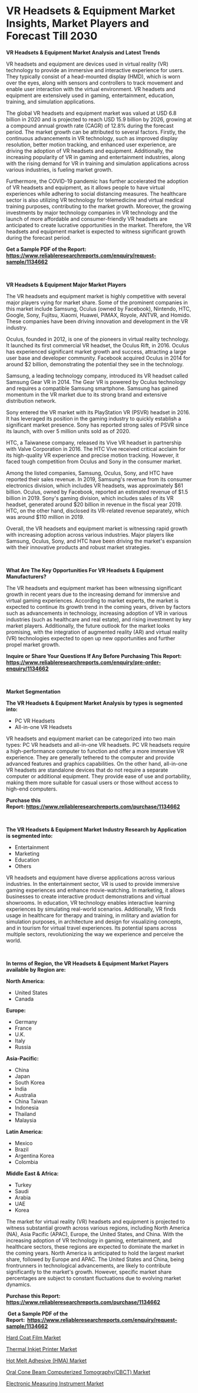 <p><h1>VR Headsets & Equipment Market Insights, Market Players and Forecast Till 2030</h1></p><p><strong>VR Headsets & Equipment Market Analysis and Latest Trends</strong></p>
<p><p>VR headsets and equipment are devices used in virtual reality (VR) technology to provide an immersive and interactive experience for users. They typically consist of a head-mounted display (HMD), which is worn over the eyes, along with sensors and controllers to track movement and enable user interaction with the virtual environment. VR headsets and equipment are extensively used in gaming, entertainment, education, training, and simulation applications.</p><p>The global VR headsets and equipment market was valued at USD 6.8 billion in 2020 and is projected to reach USD 15.9 billion by 2026, growing at a compound annual growth rate (CAGR) of 12.8% during the forecast period. The market growth can be attributed to several factors. Firstly, the continuous advancements in VR technology, such as improved display resolution, better motion tracking, and enhanced user experience, are driving the adoption of VR headsets and equipment. Additionally, the increasing popularity of VR in gaming and entertainment industries, along with the rising demand for VR in training and simulation applications across various industries, is fueling market growth.</p><p>Furthermore, the COVID-19 pandemic has further accelerated the adoption of VR headsets and equipment, as it allows people to have virtual experiences while adhering to social distancing measures. The healthcare sector is also utilizing VR technology for telemedicine and virtual medical training purposes, contributing to the market growth. Moreover, the growing investments by major technology companies in VR technology and the launch of more affordable and consumer-friendly VR headsets are anticipated to create lucrative opportunities in the market. Therefore, the VR headsets and equipment market is expected to witness significant growth during the forecast period.</p></p>
<p><strong>Get a Sample PDF of the Report:&nbsp; <a href="https://www.reliableresearchreports.com/enquiry/request-sample/1134662">https://www.reliableresearchreports.com/enquiry/request-sample/1134662</a></strong></p>
<p>&nbsp;</p>
<p><strong>VR Headsets & Equipment Major Market Players</strong></p>
<p><p>The VR headsets and equipment market is highly competitive with several major players vying for market share. Some of the prominent companies in this market include Samsung, Oculus (owned by Facebook), Nintendo, HTC, Google, Sony, Fujitsu, Xiaomi, Huawei, PiMAX, Royole, ANTVR, and Homido. These companies have been driving innovation and development in the VR industry.</p><p>Oculus, founded in 2012, is one of the pioneers in virtual reality technology. It launched its first commercial VR headset, the Oculus Rift, in 2016. Oculus has experienced significant market growth and success, attracting a large user base and developer community. Facebook acquired Oculus in 2014 for around $2 billion, demonstrating the potential they see in the technology.</p><p>Samsung, a leading technology company, introduced its VR headset called Samsung Gear VR in 2014. The Gear VR is powered by Oculus technology and requires a compatible Samsung smartphone. Samsung has gained momentum in the VR market due to its strong brand and extensive distribution network.</p><p>Sony entered the VR market with its PlayStation VR (PSVR) headset in 2016. It has leveraged its position in the gaming industry to quickly establish a significant market presence. Sony has reported strong sales of PSVR since its launch, with over 5 million units sold as of 2020.</p><p>HTC, a Taiwanese company, released its Vive VR headset in partnership with Valve Corporation in 2016. The HTC Vive received critical acclaim for its high-quality VR experience and precise motion tracking. However, it faced tough competition from Oculus and Sony in the consumer market.</p><p>Among the listed companies, Samsung, Oculus, Sony, and HTC have reported their sales revenue. In 2019, Samsung's revenue from its consumer electronics division, which includes VR headsets, was approximately $61 billion. Oculus, owned by Facebook, reported an estimated revenue of $1.5 billion in 2019. Sony's gaming division, which includes sales of its VR headset, generated around $20 billion in revenue in the fiscal year 2019. HTC, on the other hand, disclosed its VR-related revenue separately, which was around $110 million in 2019.</p><p>Overall, the VR headsets and equipment market is witnessing rapid growth with increasing adoption across various industries. Major players like Samsung, Oculus, Sony, and HTC have been driving the market's expansion with their innovative products and robust market strategies.</p></p>
<p>&nbsp;</p>
<p><strong>What Are The Key Opportunities For VR Headsets & Equipment Manufacturers?</strong></p>
<p><p>The VR headsets and equipment market has been witnessing significant growth in recent years due to the increasing demand for immersive and virtual gaming experiences. According to market experts, the market is expected to continue its growth trend in the coming years, driven by factors such as advancements in technology, increasing adoption of VR in various industries (such as healthcare and real estate), and rising investment by key market players. Additionally, the future outlook for the market looks promising, with the integration of augmented reality (AR) and virtual reality (VR) technologies expected to open up new opportunities and further propel market growth.</p></p>
<p><strong>Inquire or Share Your Questions If Any Before Purchasing This Report: <a href="https://www.reliableresearchreports.com/enquiry/pre-order-enquiry/1134662">https://www.reliableresearchreports.com/enquiry/pre-order-enquiry/1134662</a></strong></p>
<p>&nbsp;</p>
<p><strong>Market Segmentation</strong></p>
<p><strong>The VR Headsets & Equipment Market Analysis by types is segmented into:</strong></p>
<p><ul><li>PC VR Headsets</li><li>All-in-one VR Headsets</li></ul></p>
<p><p>VR headsets and equipment market can be categorized into two main types: PC VR headsets and all-in-one VR headsets. PC VR headsets require a high-performance computer to function and offer a more immersive VR experience. They are generally tethered to the computer and provide advanced features and graphics capabilities. On the other hand, all-in-one VR headsets are standalone devices that do not require a separate computer or additional equipment. They provide ease of use and portability, making them more suitable for casual users or those without access to high-end computers.</p></p>
<p><strong>Purchase this Report:&nbsp;<a href="https://www.reliableresearchreports.com/purchase/1134662">https://www.reliableresearchreports.com/purchase/1134662</a></strong></p>
<p>&nbsp;</p>
<p><strong>The VR Headsets & Equipment Market Industry Research by Application is segmented into:</strong></p>
<p><ul><li>Entertainment</li><li>Marketing</li><li>Education</li><li>Others</li></ul></p>
<p><p>VR headsets and equipment have diverse applications across various industries. In the entertainment sector, VR is used to provide immersive gaming experiences and enhance movie-watching. In marketing, it allows businesses to create interactive product demonstrations and virtual showrooms. In education, VR technology enables interactive learning experiences by simulating real-world scenarios. Additionally, VR finds usage in healthcare for therapy and training, in military and aviation for simulation purposes, in architecture and design for visualizing concepts, and in tourism for virtual travel experiences. Its potential spans across multiple sectors, revolutionizing the way we experience and perceive the world.</p></p>
<p>&nbsp;</p>
<p><strong>In terms of Region, the VR Headsets & Equipment Market Players available by Region are:</strong></p>
<p>
    <p> <strong> North America: </strong>
        <ul>
            <li>United States</li>
            <li>Canada</li>
        </ul>
        </p> 
    <p> <strong> Europe: </strong>
        <ul>
            <li>Germany</li>
            <li>France</li>
            <li>U.K.</li>
            <li>Italy</li>
            <li>Russia</li>
        </ul>
        </p> 
    <p> <strong> Asia-Pacific: </strong>
        <ul>
            <li>China</li>
            <li>Japan</li>
            <li>South Korea</li>
            <li>India</li>
            <li>Australia</li>
            <li>China Taiwan</li>
            <li>Indonesia</li>
            <li>Thailand</li>
            <li>Malaysia</li>
        </ul>
        </p> 
    <p> <strong> Latin America: </strong>
        <ul>
            <li>Mexico</li>
            <li>Brazil</li>
            <li>Argentina Korea</li>
            <li>Colombia</li>
        </ul>
        </p> 
    <p> <strong> Middle East & Africa: </strong>
        <ul>
            <li>Turkey</li>
            <li>Saudi</li>
            <li>Arabia</li>
            <li>UAE</li>
            <li>Korea</li>
        </ul>
    </p>
    </p>
<p><p>The market for virtual reality (VR) headsets and equipment is projected to witness substantial growth across various regions, including North America (NA), Asia Pacific (APAC), Europe, the United States, and China. With the increasing adoption of VR technology in gaming, entertainment, and healthcare sectors, these regions are expected to dominate the market in the coming years. North America is anticipated to hold the largest market share, followed by Europe and APAC. The United States and China, being frontrunners in technological advancements, are likely to contribute significantly to the market's growth. However, specific market share percentages are subject to constant fluctuations due to evolving market dynamics.</p></p>
<p><strong>Purchase this Report: <a href="https://www.reliableresearchreports.com/purchase/1134662">https://www.reliableresearchreports.com/purchase/1134662</a></strong></p>
<p>&nbsp;<strong>Get a Sample PDF of the Report:&nbsp;&nbsp;<a href="https://www.reliableresearchreports.com/enquiry/request-sample/1134662">https://www.reliableresearchreports.com/enquiry/request-sample/1134662</a></strong></p>
<p><strong></strong></p>
<p><p><a href="https://medium.com/@keygreen5469/hard-coat-film-market-report-reveals-the-latest-trends-and-growth-opportunities-of-this-market-40515b433172">Hard Coat Film Market</a></p><p><a href="https://www.linkedin.com/pulse/thermal-inkjet-printer-market-size-2023-2030-global/">Thermal Inkjet Printer Market</a></p><p><a href="https://medium.com/@pillingbary7584/hot-melt-adhesive-hma-market-size-market-outlook-and-market-forecast-2023-to-2030-ca951361b8de">Hot Melt Adhesive (HMA) Market</a></p><p><a href="https://www.linkedin.com/pulse/oral-cone-beam-computerized-tomographycbct-market-size-share/">Oral Cone Beam Computerized Tomography(CBCT) Market</a></p><p><a href="https://www.linkedin.com/pulse/electronic-measuring-instrument-market-size-growth-forecast/">Electronic Measuring Instrument Market</a></p></p>